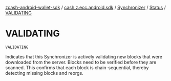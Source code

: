 [zcash-android-wallet-sdk](../../../index.md) / [cash.z.ecc.android.sdk](../../index.md) / [Synchronizer](../index.md) / [Status](index.md) / [VALIDATING](./-v-a-l-i-d-a-t-i-n-g.md)

# VALIDATING

`VALIDATING`

Indicates that this Synchronizer is actively validating new blocks that were downloaded
from the server. Blocks need to be verified before they are scanned. This confirms that
each block is chain-sequential, thereby detecting missing blocks and reorgs.

